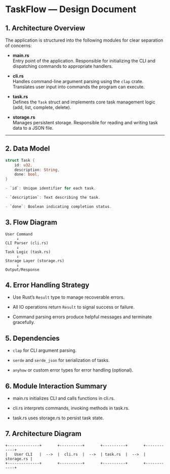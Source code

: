 # TaskFlow — Design Document

## 1. Architecture Overview

The application is structured into the following modules for clear separation of concerns:

- **main.rs**  
  Entry point of the application. Responsible for initializing the CLI and dispatching commands to appropriate handlers.

- **cli.rs**  
  Handles command-line argument parsing using the `clap` crate. Translates user input into commands the program can execute.

- **task.rs**  
  Defines the `Task` struct and implements core task management logic (add, list, complete, delete).

- **storage.rs**  
  Manages persistent storage. Responsible for reading and writing task data to a JSON file.

---

## 2. Data Model

```rust
struct Task {
    id: u32,
    description: String,
    done: bool,
}

- `id`: Unique identifier for each task.

- `description`: Text describing the task.

- `done`: Boolean indicating completion status.
```

## 3. Flow Diagram

```plaintext
User Command
     ↓
CLI Parser (cli.rs)
     ↓
Task Logic (task.rs)
     ↓
Storage Layer (storage.rs)
     ↓
Output/Response
```

## 4. Error Handling Strategy

- Use Rust’s `Result` type to manage recoverable errors.

- All IO operations return `Result` to signal success or failure.

- Command parsing errors produce helpful messages and terminate gracefully.

## 5. Dependencies

- `clap` for CLI argument parsing.

- `serde` and `serde_json` for serialization of tasks.

- `anyhow` or custom error types for error handling (optional).

## 6. Module Interaction Summary

- main.rs initializes CLI and calls functions in cli.rs.

- cli.rs interprets commands, invoking methods in task.rs.

- task.rs uses storage.rs to persist task state.

## 7. Architecture Diagram

```
+--------------+       +----------+       +----------+       +------------+
|   User CLI   |  -->  |  cli.rs  |  -->  | task.rs  |  -->  | storage.rs |
+--------------+       +----------+       +----------+       +------------+
```
